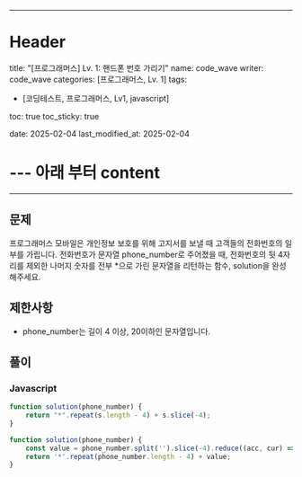
---
# Header
title: "[프로그래머스] Lv. 1: 핸드폰 번호 가리기"
name: code_wave
writer: code_wave
categories: [프로그래머스, Lv. 1]
tags:
- [코딩테스트, 프로그래머스, Lv1, javascript]

toc: true
toc_sticky: true

date: 2025-02-04
last_modified_at: 2025-02-04

# --- 아래 부터 content
---

## 문제
프로그래머스 모바일은 개인정보 보호를 위해 고지서를 보낼 때 고객들의 전화번호의 일부를 가립니다.
전화번호가 문자열 phone_number로 주어졌을 때, 전화번호의 뒷 4자리를 제외한 나머지 숫자를 전부 *으로 가린 문자열을 리턴하는 함수, solution을 완성해주세요.

## 제한사항
- phone_number는 길이 4 이상, 20이하인 문자열입니다.

## 풀이
### Javascript
```js
function solution(phone_number) {
    return "*".repeat(s.length - 4) + s.slice(-4);
}
```

```js
function solution(phone_number) {
    const value = phone_number.split('').slice(-4).reduce((acc, cur) => acc + cur, '')
    return '*'.repeat(phone_number.length - 4) + value;
}
```
